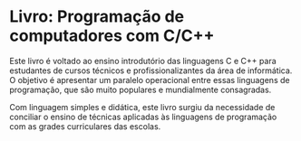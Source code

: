 # Livro: Programação de computadores com C/C++

Este livro é voltado ao ensino introdutório das linguagens C e C++ para estudantes de cursos técnicos e profissionalizantes da área de informática. O objetivo é apresentar um paralelo operacional entre essas linguagens de programação, que são muito populares e mundialmente consagradas.

Com linguagem simples e didática, este livro surgiu da necessidade de conciliar o ensino de técnicas aplicadas às linguagens de programação com as grades curriculares das escolas.
